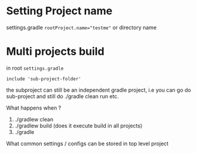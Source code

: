 # Setting Project name
settings.gradle
 `rootProject.name="testme"`
or directory name

# Multi projects build
in root `settings.gradle`

`include 'sub-project-folder'`

the subproject can still be an independent gradle project, i.e you can go do sub-project and still do ./gradle clean run etc.

What happens when ?

1. ./gradlew clean
2. ./gradlew build (does it execute build in all projects)
3. ./gradle <specific task>

What common settings / configs can be stored in top level project